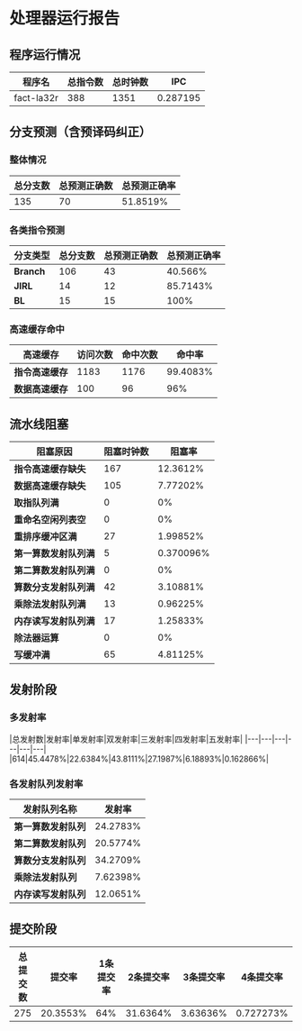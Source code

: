 # 处理器运行报告
## 程序运行情况
|程序名|总指令数|总时钟数|IPC|
|---|---|---|---|
|fact-la32r|388|1351|0.287195|

## 分支预测（含预译码纠正）
### 整体情况
|总分支数|总预测正确数|总预测正确率|
|---|---|---|
|135|70|51.8519%|

### 各类指令预测
|分支类型|总分支数|总预测正确数|总预测正确率|
|---|---|---|---|
|**Branch**| 106 | 43 | 40.566%|
|**JIRL**| 14 | 12 | 85.7143%|
|**BL**| 15 | 15 | 100%|

### 高速缓存命中
|高速缓存|访问次数|命中次数|命中率|
|---|---|---|---|
|**指令高速缓存**| 1183 | 1176 | 99.4083%|
|**数据高速缓存**| 100 | 96 | 96%|
## 流水线阻塞
|阻塞原因|阻塞时钟数|阻塞率|
|---|---|---|
|**指令高速缓存缺失**| 167 | 12.3612%|
|**数据高速缓存缺失**| 105 | 7.77202%|
|**取指队列满**| 0 | 0%|
|**重命名空闲列表空**|0 | 0%|
|**重排序缓冲区满**|27 | 1.99852%|
|**第一算数发射队列满**|5 | 0.370096%|
|**第二算数发射队列满**|0 | 0%|
|**算数分支发射队列满**|42 | 3.10881%|
|**乘除法发射队列满**|13 | 0.96225%|
|**内存读写发射队列满**|17 | 1.25833%|
|**除法器运算**|0 | 0%|
|**写缓冲满**|65 | 4.81125%|

## 发射阶段
### 多发射率
|总发射数|发射率|单发射率|双发射率|三发射率|四发射率|五发射率|
|---|---|---|---|---|---|
|614|45.4478%|22.6384%|43.8111%|27.1987%|6.18893%|0.162866%|

### 各发射队列发射率
|发射队列名称|发射率|
|---|---|
|**第一算数发射队列**|24.2783%|
|**第二算数发射队列**|20.5774%|
|**算数分支发射队列**|34.2709%|
|**乘除法发射队列**|7.62398%|
|**内存读写发射队列**|12.0651%|

## 提交阶段
|总提交数|提交率|1条提交率|2条提交率|3条提交率|4条提交率|
|---|---|---|---|---|---|
|275|20.3553%|64%|31.6364%|3.63636%|0.727273%|
